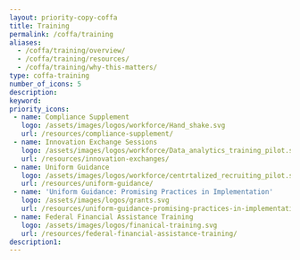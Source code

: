 ```yaml
---
layout: priority-copy-coffa
title: Training
permalink: /coffa/training
aliases:
  - /coffa/training/overview/
  - /coffa/training/resources/
  - /coffa/training/why-this-matters/
type: coffa-training
number_of_icons: 5
description: 
keyword: 
priority_icons: 
 - name: Compliance Supplement
   logo: /assets/images/logos/workforce/Hand_shake.svg
   url: /resources/compliance-supplement/
 - name: Innovation Exchange Sessions
   logo: /assets/images/logos/workforce/Data_analytics_training_pilot.svg
   url: /resources/innovation-exchanges/
 - name: Uniform Guidance
   logo: /assets/images/logos/workforce/centrtalized_recruiting_pilot.svg
   url: /resources/uniform-guidance/
 - name: 'Uniform Guidance: Promising Practices in Implementation'
   logo: /assets/images/logos/grants.svg
   url: /resources/uniform-guidance-promising-practices-in-implementation/
 - name: Federal Financial Assistance Training
   logo: /assets/images/logos/finanical-training.svg
   url: /resources/federal-financial-assistance-training/
description1:
---
```




